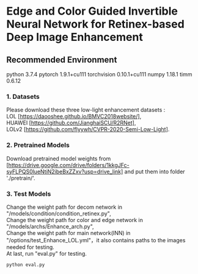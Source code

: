 # Edge and Color Guided Invertible Neural Network for Retinex-based Deep Image Enhancement
## Recommended Environment

python  3.7.4
pytorch  1.9.1+cu111
torchvision  0.10.1+cu111
numpy  1.18.1
timm  0.6.12

### 1. Datasets

Please download these three low-light enhancement datasets :  
LOL [https://daooshee.github.io/BMVC2018website/],  
HUAWEI [https://github.com/JianghaiSCU/R2RNet],  
LOLv2 [https://github.com/flyywh/CVPR-2020-Semi-Low-Light].

### 2. Pretrained Models

Download pretrained model weights from [https://drive.google.com/drive/folders/1kkgJFc-syFLPQS0lueNtiN2ibeBxZZxv?usp=drive_link] and put them into folder './pretrain/'.

### 3. Test Models
Change the weight path for decom network in "/models/condition/condition_retinex.py",  
Change the weight path for color and edge network in "/models/archs/Enhance_arch.py",  
Change the weight path for main network(INN) in "/options/test_Enhance_LOL.yml"，it also contains paths to the images needed for testing.  
At last, run "eval.py" for testing.

```
python eval.py
```
